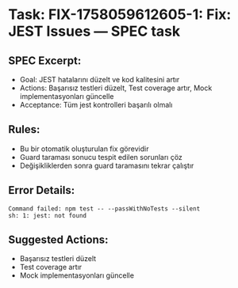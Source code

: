 # Task: FIX-1758059612605-1: Fix: JEST Issues — SPEC task

## SPEC Excerpt:

- Goal: JEST hatalarını düzelt ve kod kalitesini artır
- Actions: Başarısız testleri düzelt, Test coverage artır, Mock implementasyonları güncelle
- Acceptance: Tüm jest kontrolleri başarılı olmalı

## Rules:
- Bu bir otomatik oluşturulan fix görevidir
- Guard taraması sonucu tespit edilen sorunları çöz
- Değişikliklerden sonra guard taramasını tekrar çalıştır

## Error Details:
```
Command failed: npm test -- --passWithNoTests --silent
sh: 1: jest: not found

```

## Suggested Actions:
- Başarısız testleri düzelt
- Test coverage artır
- Mock implementasyonları güncelle
